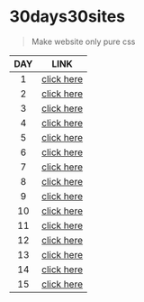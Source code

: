 # 30days30sites

> Make website only pure css

DAY | LINK
:--:|:--:
1   | [click here](https://day1eduardodantas.netlify.com "day 1")
2   | [click here](https://day2eduardodantas.netlify.com "day 2")
3   | [click here](https://day3eduardodantas.netlify.com "day 3")
4   | [click here](https://day4eduardodantas.netlify.com "day 4")
5   | [click here](https://day5eduardodantas.netlify.com "day 5")
6   | [click here](https://day6eduardodantas.netlify.com "day 6")
7   | [click here](https://day7eduardodantas.netlify.com "day 7")
8   | [click here](https://day8eduardodantas.netlify.com "day 8")
9   | [click here](https://day9eduardodantas.netlify.com "day 9")
10   | [click here](https://day10eduardodantas.netlify.com "day 10")
11   | [click here](https://day11eduardodantas.netlify.com "day 11")
12   | [click here](https://day12eduardodantas.netlify.com "day 12")
13   | [click here](https://day13eduardodantas.netlify.com "day 13")
14   | [click here](https://day14eduardodantas.netlify.com "day 14")
15   | [click here](https://day15eduardodantas.netlify.com "day 15")
